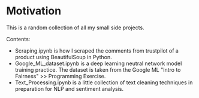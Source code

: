 # Motivation
This is a random collection of all my small side projects. 

Contents:

- Scraping.ipynb is how I scraped the comments from trustpilot of a product using BeautifulSoup in Python.
- Google_ML_dataset.ipynb is a deep learning neutral network model training practice. The dataset is taken from the Google ML "Intro to Fairness" >> Programming Exercise.
- Text_Processing.ipynb is a little collection of text cleaning techniques in preparation for NLP and sentiment analysis.
